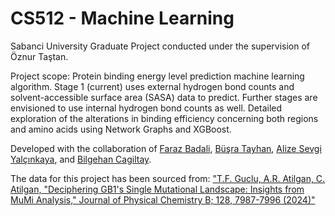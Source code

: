 # CS512 - Machine Learning

Sabanci University Graduate Project conducted under the supervision of Öznur Taştan.

Project scope: Protein binding energy level prediction machine learning algorithm. Stage 1 (current) uses external hydrogen bond counts and solvent-accessible surface area (SASA) data to predict. Further stages are envisioned to use internal hydrogen bond counts as well. Detailed exploration of the alterations in binding efficiency concerning both regions and amino acids using Network Graphs and XGBoost.

 Developed with the collaboration of [Faraz Badali](https://github.com/return0ftheFaraz), [Büşra Tayhan](https://github.com/btayhan), [Alize Sevgi Yalçınkaya](https://github.com/alizesevgi), and [Bilgehan Cagiltay](https://github.com/DivinorWieldor).

The data for this project has been sourced from: ["T.F. Guclu, A.R. Atilgan, C. Atilgan, "Deciphering GB1's Single Mutational Landscape: Insights from MuMi Analysis," Journal of Physical Chemistry B; 128, 7987-7996 (2024)"](https://pubs.acs.org/doi/10.1021/acs.jpcb.4c04916)
